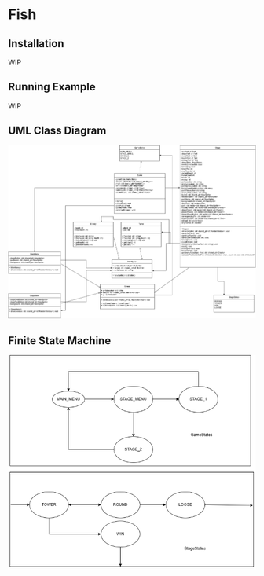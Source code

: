 # Fish

## Installation
WIP

## Running Example
WIP

## UML Class Diagram
![Fish](doc/UML/Fish.png "Fish")

## Finite State Machine
![Fish](doc/FSM/FSM.png "Fish")
